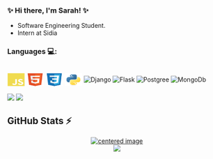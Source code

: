 ### ✨ Hi there, I'm Sarah! ✨

- Software Engineering Student.
- Intern at Sidia


### Languages 💻:

<div style="display: inline_block"><br>
  <img align="center" alt="Js" height="30" width="40" src="https://raw.githubusercontent.com/devicons/devicon/master/icons/javascript/javascript-plain.svg">
  <img align="center" alt="HTML" height="30" width="40" src="https://raw.githubusercontent.com/devicons/devicon/master/icons/html5/html5-original.svg">
  <img align="center" alt="CSS" height="30" width="40" src="https://raw.githubusercontent.com/devicons/devicon/master/icons/css3/css3-original.svg">
  <img align="center" alt="Python" height="30" width="40" src="https://raw.githubusercontent.com/devicons/devicon/master/icons/python/python-original.svg">
  <img align="center" alt="Django" height="30" width="40" scr="https://icongr.am/devicon/django-plain.svg?size=128&color=currentColor">
  <img align="center" alt="Flask" height="30" width="40" src="https://cdn.jsdelivr.net/gh/devicons/devicon@latest/icons/flask/flask-original.svg" />
  <img align="center" alt="Postgree" height="30" width="40" scr="[https://icongr.am/devicon/django-plain.svg?size=128&color=currentColor](https://icongr.am/devicon/postgresql-original-wordmark.svg?    
       size=128&color=currentColor)">
  <img align="center" alt="MongoDb" height="30" width="40" scr="https://icongr.am/devicon/mongodb-original-wordmark.svg?size=128&color=currentColor">
</div>
<br>
<div> 
  <a href = "mailto:sarahgbarros@hotymail"><img src="https://img.shields.io/badge/Microsoft_Outlook-0078D4?style=for-the-badge&logo=microsoft-outlook&logoColor=white" target="_blank"></a>
  <a href="https://www.linkedin.com/in/sarah-barros-63379826b/" target="_blank"><img src="https://img.shields.io/badge/-LinkedIn-%230077B5?style=for-the-badge&logo=linkedin&logoColor=white" target="_blank"></a> 
</div>

## GitHub Stats ⚡
<div>
  <a href="https://github.com/Gabrielle-Ribeiro">
  <center>
    <img height="180em" src="https://github-readme-stats.vercel.app/api?username=sarahgbarros&show_icons=true&theme=radical&include_all_commits=true&count_private=true" alt="centered image">
  </center>
  <center>  
    <img height="180em" src="https://github-readme-stats.vercel.app/api/top-langs/?username=sarahgbarros&layout=compact&langs_count=7&theme=radical"/> 
  </center>
</div>
